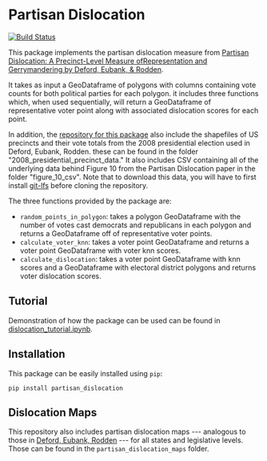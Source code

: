 # Partisan Dislocation

[![Build Status](https://travis-ci.org/nickeubank/partisan_dislocation.svg?branch=master)](https://travis-ci.org/nickeubank/partisan_dislocation)

This package implements the partisan dislocation measure from [Partisan Dislocation: A Precinct-Level Measure ofRepresentation and Gerrymandering by Deford, Eubank, & Rodden](http://www.nickeubank.com/defordeubankrodden_dislocation/).

It takes as input a GeoDataframe of polygons with columns containing vote counts for both political parties for each polygon. it includes three functions which, when used sequentially, will return a GeoDataframe of representative voter point along with associated dislocation scores for each point.

In addition, the [repository for this package](http://www.github.com/nickeubank/partisan_dislocation) also include the shapefiles of US precincts and their vote totals from the 2008 presidential election used in Deford, Eubank, Rodden. these can be found in the folder "2008_presidential_precinct_data." It also includes CSV containing all of the underlying data behind Figure 10 from the Partisan Dislocation paper in the folder "figure_10_csv". Note that to download this data, you will have to first install [git-lfs](https://www.git-lfs.github.org) before cloning the repository. 

The three functions provided by the package are:

- `random_points_in_polygon`: takes a polygon GeoDataframe with the number of votes cast democrats and republicans in each polygon and returns a GeoDataframe off of representative voter points.
- `calculate_voter_knn`: takes a voter point GeoDataframe and returns a voter point GeoDataframe with voter knn scores.
- `calculate_dislocation`: takes a voter point GeoDataframe with knn scores and a GeoDataframe with electoral district polygons and returns voter dislocation scores.

## Tutorial

Demonstration of how the package can be used can be found in [dislocation_tutorial.ipynb](https://github.com/nickeubank/partisan_dislocation/blob/master/dislocation_tutorial.ipynb).

## Installation

This package can be easily installed using `pip`:

```
pip install partisan_dislocation
```
## Dislocation Maps

This repository also includes partisan dislocation maps --- analogous to those in [Deford, Eubank, Rodden](http://www.nickeubank.com/defordeubankrodden_dislocation/) --- for all states and legislative levels. Those can be found in the `partisan_dislocation_maps` folder.
